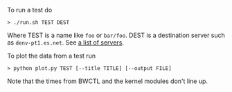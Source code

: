 
To run a test do
```
> ./run.sh TEST DEST
```

Where TEST is a name like `foo` or `bar/foo`. DEST is a destination server such
as `denv-pt1.es.net`. See [a list of
servers](https://fasterdata.es.net/performance-testing/perfsonar/esnet-perfsonar-services/esnet-iperf-hosts/).

To plot the data from a test run
```
> python plot.py TEST [--title TITLE] [--output FILE]
```

Note that the times from BWCTL and the kernel modules don't line up.
